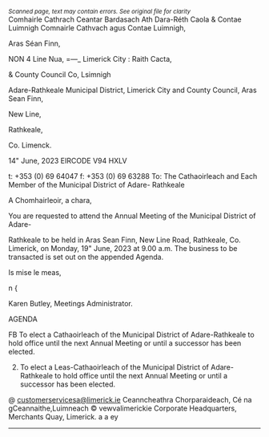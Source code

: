 *<small>Scanned page, text may contain errors. See original file for clarity</small>*  
Comhairle Cathrach Ceantar Bardasach Ath Dara-Réth Caola
& Contae Luimnigh Comnairle Cathvach agus Contae Luimnigh,

Aras Séan Finn,

NON 4 Line Nua,
=—_ Limerick City : Raith Cacta,

& County Council Co, Lsimnigh

Adare-Rathkeale Municipal District,
Limerick City and County Council,
Aras Sean Finn,

New Line,

Rathkeale,

Co. Limenck.

14" June, 2023 EIRCODE V94 HXLV

t: +353 (0) 69 64047
f: +353 (0) 69 63288
To: The Cathaoirleach and Each Member of the Municipal District of Adare-
Rathkeale

A Chomhairleoir, a chara,

You are requested to attend the Annual Meeting of the Municipal District of Adare-

Rathkeale to be held in Aras Sean Finn, New Line Road, Rathkeale, Co. Limerick, on
Monday, 19" June, 2023 at 9.00 a.m. The business to be transacted is set out on the
appended Agenda.

Is mise le meas,

n
{

Karen Butley,
Meetings Administrator.

AGENDA

FB To elect a Cathaoirleach of the Municipal District of Adare-Rathkeale to hold office
until the next Annual Meeting or until a successor has been elected.

2. To elect a Leas-Cathaoirleach of the Municipal District of Adare-Rathkeale to hold
office until the next Annual Meeting or until a successor has been elected.

@ customerservicesa@limerick.ie
Ceanncheathra Chorparaideach, Cé na gCeannaithe,Luimneach © vewvalimerickie
Corporate Headquarters, Merchants Quay, Limerick. a a ey

---
